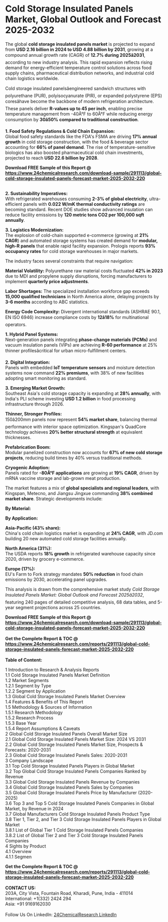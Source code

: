 <h1>Cold Storage Insulated Panels Market, Global Outlook and Forecast 2025-2032</h1><p>The global <strong>cold storage insulated panels market</strong> is projected to expand from <strong>USD 2.16 billion in 2024 to USD 4.88 billion by 2031</strong>, growing at a compound annual growth rate (CAGR) of <strong>12.7% during 2025â2031</strong>, according to new industry analysis. This rapid expansion reflects rising demand for energy-efficient temperature control solutions across food supply chains, pharmaceutical distribution networks, and industrial cold chain logistics worldwide.</p><p>Cold storage insulated panelsâengineered sandwich structures with polyurethane (PUR), polyisocyanurate (PIR), or expanded polystyrene (EPS) coresâhave become the backbone of modern refrigeration architecture. These panels deliver <strong>R-values up to 45 per inch</strong>, enabling precise temperature management from -40Â°F to 60Â°F while reducing energy consumption by <strong>30â50% compared to traditional construction</strong>.</p><p><strong>1. Food Safety Regulations &amp; Cold Chain Expansion:</strong><br>
Global food safety standards like the FDA's FSMA are driving <strong>17% annual growth</strong> in cold storage construction, with the food &amp; beverage sector accounting for <strong>66% of panel demand</strong>. The rise of temperature-sensitive biologics has also boosted pharmaceutical cold chain investments, projected to reach <strong>USD 22.6 billion by 2028</strong>.</p><div><b>Download FREE Sample of this Report @ 
            <a href="https://www.24chemicalresearch.com/download-sample/291113/global-cold-storage-insulated-panels-forecast-market-2025-2032-220">
            https://www.24chemicalresearch.com/download-sample/291113/global-cold-storage-insulated-panels-forecast-market-2025-2032-220</a></b></div><br><p><strong>2. Sustainability Imperatives:</strong><br>
With refrigerated warehouses consuming <strong>2-3% of global electricity</strong>, ultra-efficient panels with <strong>0.022 W/mK thermal conductivity ratings</strong> are becoming standard. Recent DOE studies show advanced insulation can reduce facility emissions by <strong>120 metric tons CO2 per 100,000 sqft annually</strong>.</p><p><strong>3. Logistics Modernization:</strong><br>
The explosion of cold-chain supported e-commerce (growing at <strong>21% CAGR</strong>) and automated storage systems has created demand for <strong>modular, high-R panels</strong> that enable rapid facility expansion. Prologis reports <strong>93% occupancy rates</strong> for cold storage warehouses in major markets.</p><p>The industry faces several constraints that require navigation:</p><p><strong>Material Volatility:</strong> Polyurethane raw material costs fluctuated <strong>42% in 2023</strong> due to MDI and propylene supply disruptions, forcing manufacturers to implement <strong>quarterly price adjustments</strong>.</p><p><strong>Labor Shortages:</strong> The specialized installation workforce gap exceeds <strong>15,000 qualified technicians</strong> in North America alone, delaying projects by <strong>3-6 months</strong> according to ABC statistics.</p><p><strong>Energy Code Complexity:</strong> Divergent international standards (ASHRAE 90.1, EN ISO 6946) increase compliance costs by <strong>12â18%</strong> for multinational operators.</p><p><strong>1. Hybrid Panel Systems:</strong><br>
Next-generation panels integrating <strong>phase-change materials (PCMs)</strong> and vacuum insulation panels (VIPs) are achieving <strong>R-60 performance</strong> at 25% thinner profilesâcritical for urban micro-fulfillment centers.</p><p><strong>2. Digital Integration:</strong><br>
Panels with embedded <strong>IoT temperature sensors</strong> and moisture detection systems now command <strong>22% premiums</strong>, with 38% of new facilities adopting smart monitoring as standard.</p><p><strong>3. Emerging Market Growth:</strong><br>
Southeast Asia's cold storage capacity is expanding at <strong>28% annually</strong>, with India's PLI scheme investing <strong>USD 1.2 billion</strong> in food processing infrastructure through 2026.</p><p><strong>Thinner, Stronger Profiles:</strong><br>
	150â200mm panels now represent <strong>54% market share</strong>, balancing thermal performance with interior space optimization. Kingspan's QuadCore technology achieves <strong>20% better structural strength</strong> at equivalent thicknesses.</p><p><strong>Prefabrication Boom:</strong><br>
	Modular panelized construction now accounts for <strong>67% of new cold storage projects</strong>, reducing build times by 40% versus traditional methods.</p><p><strong>Cryogenic Adoption:</strong><br>
	Panels rated for <strong>-80Â°F applications</strong> are growing at <strong>19% CAGR</strong>, driven by mRNA vaccine storage and lab-grown meat production.</p><p>The market features a mix of <strong>global specialists and regional leaders</strong>, with Kingspan, Metecno, and Jiangsu Jingxue commanding <strong>38% combined market share</strong>. Strategic developments include:</p><p><strong>By Material:</strong></p><p><strong>By Application:</strong></p><p><strong>Asia-Pacific (43% share):</strong><br>
	China's cold chain logistics market is expanding at <strong>24% CAGR</strong>, with JD.com building 20 new automated cold storage facilities annually.</p><p><strong>North America (31%):</strong><br>
	The USDA reports <strong>18% growth</strong> in refrigerated warehouse capacity since 2020, driven by grocery e-commerce.</p><p><strong>Europe (17%):</strong><br>
	EU's Farm to Fork strategy mandates <strong>50% reduction</strong> in food chain emissions by 2030, accelerating panel upgrades.</p><p>This analysis is drawn from the comprehensive market study <em>Cold Storage Insulated Panels Market: Global Outlook and Forecast 2025â2032</em>, featuring 240 pages of detailed competitive analysis, 68 data tables, and 5-year segment projections across 25 countries.</p><div><b>Download FREE Sample of this Report @ 
            <a href="https://www.24chemicalresearch.com/download-sample/291113/global-cold-storage-insulated-panels-forecast-market-2025-2032-220">
            https://www.24chemicalresearch.com/download-sample/291113/global-cold-storage-insulated-panels-forecast-market-2025-2032-220</a></b></div><br><div><b>Get the Complete Report & TOC @ 
            <a href="https://www.24chemicalresearch.com/reports/291113/global-cold-storage-insulated-panels-forecast-market-2025-2032-220">
            https://www.24chemicalresearch.com/reports/291113/global-cold-storage-insulated-panels-forecast-market-2025-2032-220</a></b></div><br>
            <b>Table of Content:</b><p>1 Introduction to Research & Analysis Reports<br />
 1.1 Cold Storage Insulated Panels Market Definition<br />
 1.2 Market Segments<br />
 1.2.1 Segment by Type<br />
 1.2.2 Segment by Application<br />
 1.3 Global Cold Storage Insulated Panels Market Overview<br />
 1.4 Features & Benefits of This Report<br />
 1.5 Methodology & Sources of Information<br />
 1.5.1 Research Methodology<br />
 1.5.2 Research Process<br />
 1.5.3 Base Year<br />
 1.5.4 Report Assumptions & Caveats<br />
2 Global Cold Storage Insulated Panels Overall Market Size<br />
 2.1 Global Cold Storage Insulated Panels Market Size: 2024 VS 2031<br />
 2.2 Global Cold Storage Insulated Panels Market Size, Prospects & Forecasts: 2020-2031<br />
 2.3 Global Cold Storage Insulated Panels Sales: 2020-2031<br />
3 Company Landscape<br />
 3.1 Top Cold Storage Insulated Panels Players in Global Market<br />
 3.2 Top Global Cold Storage Insulated Panels Companies Ranked by Revenue<br />
 3.3 Global Cold Storage Insulated Panels Revenue by Companies<br />
 3.4 Global Cold Storage Insulated Panels Sales by Companies<br />
 3.5 Global Cold Storage Insulated Panels Price by Manufacturer (2020-2025)<br />
 3.6 Top 3 and Top 5 Cold Storage Insulated Panels Companies in Global Market, by Revenue in 2024<br />
 3.7 Global Manufacturers Cold Storage Insulated Panels Product Type<br />
 3.8 Tier 1, Tier 2, and Tier 3 Cold Storage Insulated Panels Players in Global Market<br />
 3.8.1 List of Global Tier 1 Cold Storage Insulated Panels Companies<br />
 3.8.2 List of Global Tier 2 and Tier 3 Cold Storage Insulated Panels Companies<br />
4 Sights by Product<br />
 4.1 Overview<br />
 4.1.1 Segmen</p><div><b>Get the Complete Report & TOC @ 
            <a href="https://www.24chemicalresearch.com/reports/291113/global-cold-storage-insulated-panels-forecast-market-2025-2032-220">
            https://www.24chemicalresearch.com/reports/291113/global-cold-storage-insulated-panels-forecast-market-2025-2032-220</a></b></div><br><b>CONTACT US:</b><br>
            203A, City Vista, Fountain Road, Kharadi, Pune, India - 411014<br>
            International: +1(332) 2424 294<br>
            Asia: +91 9169162030 <br><br>
            Follow Us On LinkedIn: <a href="https://www.linkedin.com/company/24chemicalresearch/">24ChemicalResearch LinkedIn</a>